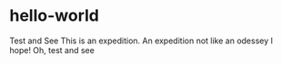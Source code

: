 # hello-world
Test and See
This is an expedition. An expedition not like an odessey I hope!
Oh, test and see
